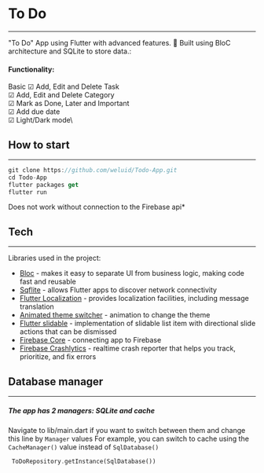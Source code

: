 # To Do 
---
"To Do" App using Flutter with advanced features. 🌟
Built using BloC architecture and SQLite to store data.:

#### Functionality:

Basic
 ☑ Add, Edit and Delete Task\
 ☑ Add, Edit and Delete Category\
 ☑ Mark as Done, Later and Important\
 ☑ Add due date\
 ☑ Light/Dark mode\
 
## How to start 
---
```dart
git clone https://github.com/weluid/Todo-App.git
cd Todo-App
flutter packages get
flutter run
```
Does not work without connection to the Firebase api*

## Tech
---
Libraries used in the project:

- [Bloc] - makes it easy to separate UI from business logic, making code fast and reusable
- [Sqflite] - allows Flutter apps to discover network connectivity
- [Flutter Localization] - provides localization facilities, including message translation
- [Animated theme switcher] - animation to change the theme 
- [Flutter slidable] -  implementation of slidable list item with directional slide actions that can be dismissed
- [Firebase Core] - connecting app to Firebase
- [Firebase Crashlytics] - realtime crash reporter that helps you track, prioritize, and fix errors

## Database manager
---
##### The app has 2 managers: SQLite and cache

Navigate to lib/main.dart if you want to switch between them and change this line by `Manager` values
For example, you can switch to cache using the `CacheManager()` value instead of `SqlDatabase()`
```dart
 ToDoRepository.getInstance(SqlDatabase())
```




   [OpenWeatherMap]: <https://openweathermap.org/>
   [Bloc]: <https://pub.dev/packages/flutter_bloc>
   [Animated theme switcher]: <https://pub.dev/packages/animated_theme_switcher>
   [Http]: <https://pub.dev/packages/http>
   [Dio]: <https://pub.dev/packages/dio>
   [Flutter slidable]: <https://pub.dev/packages/flutter_slidable>
   [Sqflite]: <https://pub.dev/packages/sqflite>
   [Flutter Localization]: <https://pub.dev/packages/flutter_localization>
   [Firebase Core]: <https://pub.dev/packages/firebase_core>
   [Firebase Crashlytics]: <https://pub.dev/packages/firebase_crashlytics>
